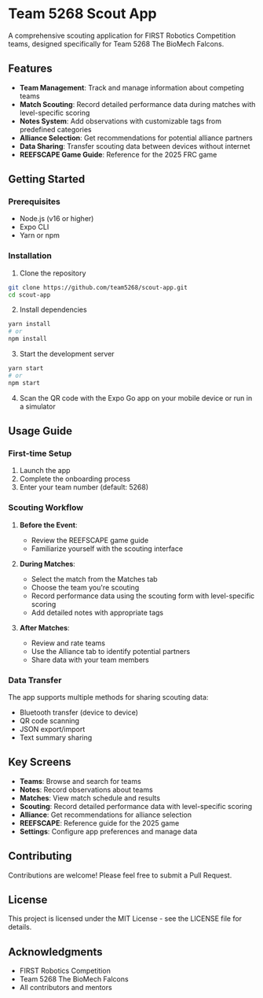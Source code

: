 # Team 5268 Scout App

A comprehensive scouting application for FIRST Robotics Competition teams, designed specifically for Team 5268 The BioMech Falcons.

## Features

- **Team Management**: Track and manage information about competing teams
- **Match Scouting**: Record detailed performance data during matches with level-specific scoring
- **Notes System**: Add observations with customizable tags from predefined categories
- **Alliance Selection**: Get recommendations for potential alliance partners
- **Data Sharing**: Transfer scouting data between devices without internet
- **REEFSCAPE Game Guide**: Reference for the 2025 FRC game

## Getting Started

### Prerequisites

- Node.js (v16 or higher)
- Expo CLI
- Yarn or npm

### Installation

1. Clone the repository
```bash
git clone https://github.com/team5268/scout-app.git
cd scout-app
```

2. Install dependencies
```bash
yarn install
# or
npm install
```

3. Start the development server
```bash
yarn start
# or
npm start
```

4. Scan the QR code with the Expo Go app on your mobile device or run in a simulator

## Usage Guide

### First-time Setup

1. Launch the app
2. Complete the onboarding process
3. Enter your team number (default: 5268)

### Scouting Workflow

1. **Before the Event**:
   - Review the REEFSCAPE game guide
   - Familiarize yourself with the scouting interface

2. **During Matches**:
   - Select the match from the Matches tab
   - Choose the team you're scouting
   - Record performance data using the scouting form with level-specific scoring
   - Add detailed notes with appropriate tags

3. **After Matches**:
   - Review and rate teams
   - Use the Alliance tab to identify potential partners
   - Share data with your team members

### Data Transfer

The app supports multiple methods for sharing scouting data:
- Bluetooth transfer (device to device)
- QR code scanning
- JSON export/import
- Text summary sharing

## Key Screens

- **Teams**: Browse and search for teams
- **Notes**: Record observations about teams
- **Matches**: View match schedule and results
- **Scouting**: Record detailed performance data with level-specific scoring
- **Alliance**: Get recommendations for alliance selection
- **REEFSCAPE**: Reference guide for the 2025 game
- **Settings**: Configure app preferences and manage data

## Contributing

Contributions are welcome! Please feel free to submit a Pull Request.

## License

This project is licensed under the MIT License - see the LICENSE file for details.

## Acknowledgments

- FIRST Robotics Competition
- Team 5268 The BioMech Falcons
- All contributors and mentors